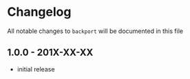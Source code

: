 # Changelog

All notable changes to `backport` will be documented in this file

## 1.0.0 - 201X-XX-XX

- initial release
